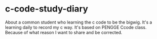 # c-code-study-diary
About a common student who learning the c code to be the bigwig.
It's a learning daily to record my c way.
It's based on PENGGE Ccode class.
Because of what reason I want to share and be corrected.

